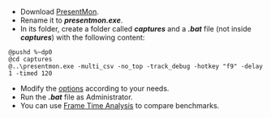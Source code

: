-  Download [PresentMon](https://github.com/GameTechDev/PresentMon).
-  Rename it to **_presentmon.exe_**.
-  In its folder, create a folder called **_captures_** and a **_.bat_** file (not inside **_captures_**) with the following content:

```
@pushd %~dp0
@cd captures
@..\presentmon.exe -multi_csv -no_top -track_debug -hotkey "f9" -delay 1 -timed 120
```

-  Modify the [options](https://github.com/GameTechDev/PresentMon#command-line-options) according to your needs.
-  Run the **_.bat_** file as Administrator.
-  You can use [Frame Time Analysis](https://boringboredom.github.io/Frame-Time-Analysis/) to compare benchmarks.
